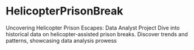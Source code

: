 # HelicopterPrisonBreak
Uncovering Helicopter Prison Escapes: Data Analyst Project Dive into historical data on helicopter-assisted prison breaks. Discover trends and patterns, showcasing data analysis prowess
